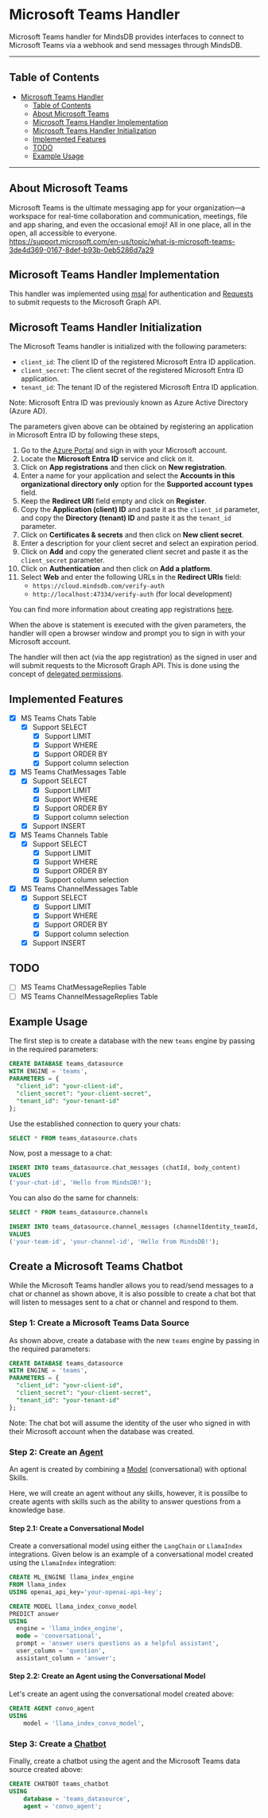 # Microsoft Teams Handler

Microsoft Teams handler for MindsDB provides interfaces to connect to Microsoft Teams via a webhook and send messages through MindsDB.

---

## Table of Contents

- [Microsoft Teams Handler](#microsoft-teams-handler)
  - [Table of Contents](#table-of-contents)
  - [About Microsoft Teams](#about-microsoft-teams)
  - [Microsoft Teams Handler Implementation](#microsoft-teams-handler-implementation)
  - [Microsoft Teams Handler Initialization](#microsoft-teams-handler-initialization)
  - [Implemented Features](#implemented-features)
  - [TODO](#todo)
  - [Example Usage](#example-usage)

---

## About Microsoft Teams

Microsoft Teams is the ultimate messaging app for your organization—a workspace for real-time collaboration and communication, meetings, file and app sharing, and even the occasional emoji! All in one place, all in the open, all accessible to everyone.
<br>
https://support.microsoft.com/en-us/topic/what-is-microsoft-teams-3de4d369-0167-8def-b93b-0eb5286d7a29

## Microsoft Teams Handler Implementation

  This handler was implemented using [msal](https://github.com/AzureAD/microsoft-authentication-library-for-python) for authentication and [Requests](https://github.com/psf/requests) to submit requests to the Microsoft Graph API.

## Microsoft Teams Handler Initialization

The Microsoft Teams handler is initialized with the following parameters:

- `client_id`: The client ID of the registered Microsoft Entra ID application.
- `client_secret`: The client secret of the registered Microsoft Entra ID application.
- `tenant_id`: The tenant ID of the registered Microsoft Entra ID application.

Note: Microsoft Entra ID was previously known as Azure Active Directory (Azure AD).

The parameters given above can be obtained by registering an application in Microsoft Entra ID by following these steps,
1. Go to the [Azure Portal](https://portal.azure.com/#home) and sign in with your Microsoft account.
2. Locate the **Microsoft Entra ID** service and click on it.
3. Click on **App registrations** and then click on **New registration**.
4. Enter a name for your application and select the **Accounts in this organizational directory only** option for the **Supported account types** field.
5. Keep the **Redirect URI** field empty and click on **Register**.
6. Copy the **Application (client) ID** and paste it as the `client_id` parameter, and copy the **Directory (tenant) ID** and paste it as the `tenant_id` parameter.
7. Click on **Certificates & secrets** and then click on **New client secret**.
8. Enter a description for your client secret and select an expiration period.
9. Click on **Add** and copy the generated client secret and paste it as the `client_secret` parameter.
10. Click on **Authentication** and then click on **Add a platform**.
11. Select **Web** and enter the following URLs in the **Redirect URIs** field:
    - `https://cloud.mindsdb.com/verify-auth`
    - `http://localhost:47334/verify-auth` (for local development)

You can find more information about creating app registrations [here](https://docs.microsoft.com/en-us/graph/auth-register-app-v2).

When the above is statement is executed with the given parameters, the handler will open a browser window and prompt you to sign in with your Microsoft account. 

The handler will then act (via the app registration) as the signed in user and will submit requests to the Microsoft Graph API. This is done using the concept of [delegated permissions](https://docs.microsoft.com/en-us/graph/auth/auth-concepts#delegated-permissions).

## Implemented Features

- [x] MS Teams Chats Table
  - [x] Support SELECT
    - [x] Support LIMIT
    - [x] Support WHERE
    - [x] Support ORDER BY
    - [x] Support column selection
- [x] MS Teams ChatMessages Table
  - [x] Support SELECT
    - [x] Support LIMIT
    - [x] Support WHERE
    - [x] Support ORDER BY
    - [x] Support column selection
  - [x] Support INSERT
- [x] MS Teams Channels Table
  - [x] Support SELECT
    - [x] Support LIMIT
    - [x] Support WHERE
    - [x] Support ORDER BY
    - [x] Support column selection
- [x] MS Teams ChannelMessages Table
  - [x] Support SELECT
    - [x] Support LIMIT
    - [x] Support WHERE
    - [x] Support ORDER BY
    - [x] Support column selection
  - [x] Support INSERT

## TODO

- [ ] MS Teams ChatMessageReplies Table
- [ ] MS Teams ChannelMessageReplies Table

## Example Usage

The first step is to create a database with the new `teams` engine by passing in the required parameters:

~~~~sql
CREATE DATABASE teams_datasource
WITH ENGINE = 'teams',
PARAMETERS = {
  "client_id": "your-client-id",
  "client_secret": "your-client-secret",
  "tenant_id": "your-tenant-id"
};
~~~~

  Use the established connection to query your chats:

~~~~sql
SELECT * FROM teams_datasource.chats
~~~~

Now, post a message to a chat:

~~~~sql
INSERT INTO teams_datasource.chat_messages (chatId, body_content)
VALUES
('your-chat-id', 'Hello from MindsDB!');
~~~~

You can also do the same for channels:

~~~~sql
SELECT * FROM teams_datasource.channels
~~~~

~~~~sql
INSERT INTO teams_datasource.channel_messages (channelIdentity_teamId, channelIdentity_channelId, body_content)
VALUES
('your-team-id', 'your-channel-id', 'Hello from MindsDB!');
~~~~

## Create a Microsoft Teams Chatbot

While the Microsoft Teams handler allows you to read/send messages to a chat or channel as shown above, it is also possible to create a chat bot that will listen to messages sent to a chat or channel and respond to them.

### Step 1: Create a Microsoft Teams Data Source

As shown above, create a database with the new `teams` engine by passing in the required parameters:

~~~~sql
CREATE DATABASE teams_datasource
WITH ENGINE = 'teams',
PARAMETERS = {
  "client_id": "your-client-id",
  "client_secret": "your-client-secret",
  "tenant_id": "your-tenant-id"
};
~~~~

Note: The chat bot will assume the identity of the user who signed in with their Microsoft account when the database was created.

### Step 2: Create an [Agent](https://docs.mindsdb.com/agents/agent)

An agent is created by combining a [Model](https://docs.mindsdb.com/model-types) (conversational) with optional Skills.

Here, we will create an agent without any skills, however, it is possilbe to create agents with skills such as the ability to answer questions from a knowledge base.

#### Step 2.1: Create a Conversational Model

Create a conversational model using either the `LangChain` or `LlamaIndex` integrations. Given below is an example of a conversational model created using the `LlamaIndex` integration:

~~~~sql
CREATE ML_ENGINE llama_index_engine
FROM llama_index
USING openai_api_key='your-openai-api-key';
~~~~

~~~~sql
CREATE MODEL llama_index_convo_model
PREDICT answer
USING
  engine = 'llama_index_engine',
  mode = 'conversational',
  prompt = 'answer users questions as a helpful assistant',
  user_column = 'question',
  assistant_column = 'answer';
~~~~

#### Step 2.2: Create an Agent using the Conversational Model

Let's create an agent using the conversational model created above:

~~~~sql
CREATE AGENT convo_agent
USING
    model = 'llama_index_convo_model',
~~~~

### Step 3: Create a [Chatbot](https://docs.mindsdb.com/agents/chatbot)

Finally, create a chatbot using the agent and the Microsoft Teams data source created above:

~~~~sql
CREATE CHATBOT teams_chatbot
USING
    database = 'teams_datasource',
    agent = 'convo_agent';
~~~~
